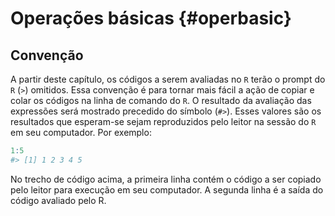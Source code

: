 # Operações básicas {#operbasic}



## Convenção

A partir deste capítulo, os códigos a serem avaliadas no <code class="sourceCode bash"><span class="ex">R</span></code> terão o prompt do <code class="sourceCode bash"><span class="ex">R</span></code> (`>`) omitidos. Essa convenção é para tornar mais fácil a ação de copiar e colar os códigos na linha de comando do <code class="sourceCode bash"><span class="ex">R</span></code>. O resultado da avaliação das expressões será mostrado precedido do símbolo (`#>`). Esses valores são os resultados que esperam-se sejam reproduzidos pelo leitor na sessão do <code class="sourceCode bash"><span class="ex">R</span></code> em seu computador. Por exemplo:


```r
1:5
#> [1] 1 2 3 4 5
```

No trecho de código acima,  a primeira linha contém o código a ser copiado pelo leitor para execução em seu computador. A segunda linha é a saída do código avaliado pelo R.
